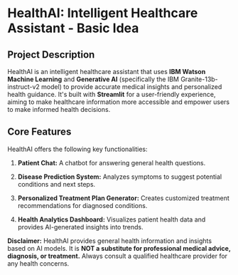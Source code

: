 # HealthAI: Intelligent Healthcare Assistant - Basic Idea

## Project Description

HealthAI is an intelligent healthcare assistant that uses **IBM Watson Machine Learning** and **Generative AI** (specifically the IBM Granite-13b-instruct-v2 model) to provide accurate medical insights and personalized health guidance. It's built with **Streamlit** for a user-friendly experience, aiming to make healthcare information more accessible and empower users to make informed health decisions.

## Core Features

HealthAI offers the following key functionalities:

1. **Patient Chat:** A chatbot for answering general health questions.

2. **Disease Prediction System:** Analyzes symptoms to suggest potential conditions and next steps.

3. **Personalized Treatment Plan Generator:** Creates customized treatment recommendations for diagnosed conditions.

4. **Health Analytics Dashboard:** Visualizes patient health data and provides AI-generated insights into trends.

**Disclaimer:** HealthAI provides general health information and insights based on AI models. It is **NOT a substitute for professional medical advice, diagnosis, or treatment.** Always consult a qualified healthcare provider for any health concerns.
